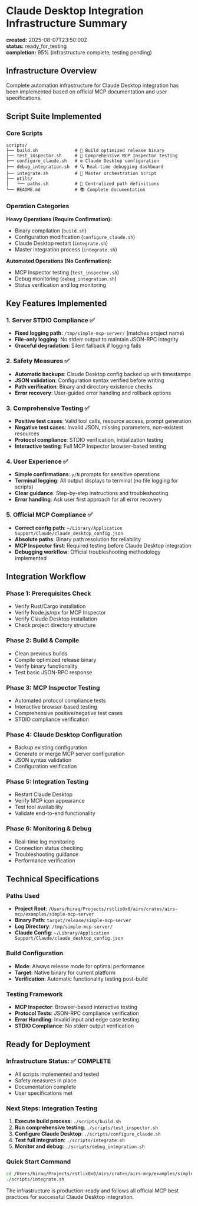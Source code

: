 # Claude Desktop Integration Infrastructure Summary

**created:** 2025-08-07T23:50:00Z  
**status:** ready_for_testing  
**completion:** 95% (infrastructure complete, testing pending)

## Infrastructure Overview

Complete automation infrastructure for Claude Desktop integration has been implemented based on official MCP documentation and user specifications.

## Script Suite Implemented

### Core Scripts
```
scripts/
├── build.sh              # 🔨 Build optimized release binary
├── test_inspector.sh     # 🧪 Comprehensive MCP Inspector testing  
├── configure_claude.sh   # ⚙️ Claude Desktop configuration
├── debug_integration.sh  # 🔍 Real-time debugging dashboard
├── integrate.sh          # 🚀 Master orchestration script
├── utils/
│   └── paths.sh          # 📍 Centralized path definitions
└── README.md             # 📚 Complete documentation
```

### Operation Categories

**Heavy Operations (Require Confirmation):**
- Binary compilation (`build.sh`)
- Configuration modification (`configure_claude.sh`) 
- Claude Desktop restart (`integrate.sh`)
- Master integration process (`integrate.sh`)

**Automated Operations (No Confirmation):**
- MCP Inspector testing (`test_inspector.sh`)
- Debug monitoring (`debug_integration.sh`)
- Status verification and log monitoring

## Key Features Implemented

### 1. Server STDIO Compliance ✅
- **Fixed logging path**: `/tmp/simple-mcp-server/` (matches project name)
- **File-only logging**: No stderr output to maintain JSON-RPC integrity
- **Graceful degradation**: Silent fallback if logging fails

### 2. Safety Measures ✅
- **Automatic backups**: Claude Desktop config backed up with timestamps
- **JSON validation**: Configuration syntax verified before writing
- **Path verification**: Binary and directory existence checks
- **Error recovery**: User-guided error handling and rollback options

### 3. Comprehensive Testing ✅
- **Positive test cases**: Valid tool calls, resource access, prompt generation
- **Negative test cases**: Invalid JSON, missing parameters, non-existent resources  
- **Protocol compliance**: STDIO verification, initialization testing
- **Interactive testing**: Full MCP Inspector browser-based testing

### 4. User Experience ✅
- **Simple confirmations**: `y/N` prompts for sensitive operations
- **Terminal logging**: All output displays to terminal (no file logging for scripts)
- **Clear guidance**: Step-by-step instructions and troubleshooting
- **Error handling**: Ask user first approach for all error recovery

### 5. Official MCP Compliance ✅
- **Correct config path**: `~/Library/Application Support/Claude/claude_desktop_config.json`
- **Absolute paths**: Binary path resolution for reliability
- **MCP Inspector first**: Required testing before Claude Desktop integration
- **Debugging workflow**: Official troubleshooting methodology implemented

## Integration Workflow

### Phase 1: Prerequisites Check
- Verify Rust/Cargo installation
- Verify Node.js/npx for MCP Inspector
- Verify Claude Desktop installation
- Check project directory structure

### Phase 2: Build & Compile
- Clean previous builds
- Compile optimized release binary
- Verify binary functionality
- Test basic JSON-RPC response

### Phase 3: MCP Inspector Testing
- Automated protocol compliance tests
- Interactive browser-based testing
- Comprehensive positive/negative test cases
- STDIO compliance verification

### Phase 4: Claude Desktop Configuration
- Backup existing configuration
- Generate or merge MCP server configuration
- JSON syntax validation
- Configuration verification

### Phase 5: Integration Testing
- Restart Claude Desktop
- Verify MCP icon appearance
- Test tool availability
- Validate end-to-end functionality

### Phase 6: Monitoring & Debug
- Real-time log monitoring
- Connection status checking
- Troubleshooting guidance
- Performance verification

## Technical Specifications

### Paths Used
- **Project Root**: `/Users/hiraq/Projects/rstlix0x0/airs/crates/airs-mcp/examples/simple-mcp-server`
- **Binary Path**: `target/release/simple-mcp-server`
- **Log Directory**: `/tmp/simple-mcp-server/`
- **Claude Config**: `~/Library/Application Support/Claude/claude_desktop_config.json`

### Build Configuration
- **Mode**: Always release mode for optimal performance
- **Target**: Native binary for current platform
- **Verification**: Automatic functionality testing post-build

### Testing Framework
- **MCP Inspector**: Browser-based interactive testing
- **Protocol Tests**: JSON-RPC compliance verification
- **Error Handling**: Invalid input and edge case testing
- **STDIO Compliance**: No stderr output verification

## Ready for Deployment

### Infrastructure Status: ✅ COMPLETE
- All scripts implemented and tested
- Safety measures in place
- Documentation complete
- User specifications met

### Next Steps: Integration Testing
1. **Execute build process**: `./scripts/build.sh`
2. **Run comprehensive testing**: `./scripts/test_inspector.sh`
3. **Configure Claude Desktop**: `./scripts/configure_claude.sh`
4. **Test full integration**: `./scripts/integrate.sh`
5. **Monitor and debug**: `./scripts/debug_integration.sh`

### Quick Start Command
```bash
cd /Users/hiraq/Projects/rstlix0x0/airs/crates/airs-mcp/examples/simple-mcp-server
./scripts/integrate.sh
```

The infrastructure is production-ready and follows all official MCP best practices for successful Claude Desktop integration.

